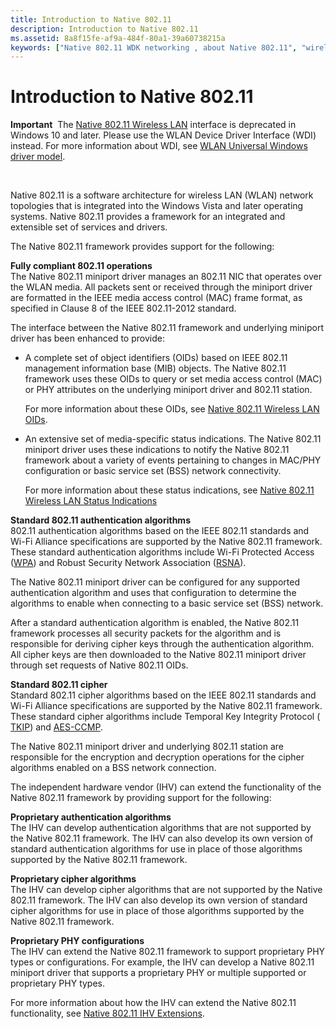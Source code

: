 ```yaml
---
title: Introduction to Native 802.11
description: Introduction to Native 802.11
ms.assetid: 8a8f15fe-af9a-484f-80a1-39a60738215a
keywords: ["Native 802.11 WDK networking , about Native 802.11", "wireless LAN networks WDK , Native 802.11 overview", "WLAN networks WDK , Native 802.11 overview"]
---
```


# Introduction to Native 802.11


**Important**  The [Native 802.11 Wireless LAN](native-802-11-wireless-lan4.md) interface is deprecated in Windows 10 and later. Please use the WLAN Device Driver Interface (WDI) instead. For more information about WDI, see [WLAN Universal Windows driver model](wifi-universal-driver-model.md).

 

Native 802.11 is a software architecture for wireless LAN (WLAN) network topologies that is integrated into the Windows Vista and later operating systems. Native 802.11 provides a framework for an integrated and extensible set of services and drivers.

The Native 802.11 framework provides support for the following:

<a href="" id="fully-compliant-802-11-operations"></a>**Fully compliant 802.11 operations**  
The Native 802.11 miniport driver manages an 802.11 NIC that operates over the WLAN media. All packets sent or received through the miniport driver are formatted in the IEEE media access control (MAC) frame format, as specified in Clause 8 of the IEEE 802.11-2012 standard.

The interface between the Native 802.11 framework and underlying miniport driver has been enhanced to provide:

-   A complete set of object identifiers (OIDs) based on IEEE 802.11 management information base (MIB) objects. The Native 802.11 framework uses these OIDs to query or set media access control (MAC) or PHY attributes on the underlying miniport driver and 802.11 station.

    For more information about these OIDs, see [Native 802.11 Wireless LAN OIDs](https://msdn.microsoft.com/library/windows/hardware/ff560691).

-   An extensive set of media-specific status indications. The Native 802.11 miniport driver uses these indications to notify the Native 802.11 framework about a variety of events pertaining to changes in MAC/PHY configuration or basic service set (BSS) network connectivity.

    For more information about these status indications, see [Native 802.11 Wireless LAN Status Indications](https://msdn.microsoft.com/library/windows/hardware/ff560692)

<a href="" id="standard-802-11-authentication-algorithms"></a>**Standard 802.11 authentication algorithms**  
802.11 authentication algorithms based on the IEEE 802.11 standards and Wi-Fi Alliance specifications are supported by the Native 802.11 framework. These standard authentication algorithms include Wi-Fi Protected Access ([WPA](wpa.md)) and Robust Security Network Association ([RSNA](rsna.md)).

The Native 802.11 miniport driver can be configured for any supported authentication algorithm and uses that configuration to determine the algorithms to enable when connecting to a basic service set (BSS) network.

After a standard authentication algorithm is enabled, the Native 802.11 framework processes all security packets for the algorithm and is responsible for deriving cipher keys through the authentication algorithm. All cipher keys are then downloaded to the Native 802.11 miniport driver through set requests of Native 802.11 OIDs.

<a href="" id="standard-802-11-cipher"></a>**Standard 802.11 cipher**  
Standard 802.11 cipher algorithms based on the IEEE 802.11 standards and Wi-Fi Alliance specifications are supported by the Native 802.11 framework. These standard cipher algorithms include Temporal Key Integrity Protocol ( [TKIP](tkip.md)) and [AES-CCMP](aes-ccmp.md).

The Native 802.11 miniport driver and underlying 802.11 station are responsible for the encryption and decryption operations for the cipher algorithms enabled on a BSS network connection.

The independent hardware vendor (IHV) can extend the functionality of the Native 802.11 framework by providing support for the following:

<a href="" id="proprietary-authentication-algorithms"></a>**Proprietary authentication algorithms**  
The IHV can develop authentication algorithms that are not supported by the Native 802.11 framework. The IHV can also develop its own version of standard authentication algorithms for use in place of those algorithms supported by the Native 802.11 framework.

<a href="" id="proprietary-cipher-algorithms"></a>**Proprietary cipher algorithms**  
The IHV can develop cipher algorithms that are not supported by the Native 802.11 framework. The IHV can also develop its own version of standard cipher algorithms for use in place of those algorithms supported by the Native 802.11 framework.

<a href="" id="proprietary-phy-configurations"></a>**Proprietary PHY configurations**  
The IHV can extend the Native 802.11 framework to support proprietary PHY types or configurations. For example, the IHV can develop a Native 802.11 miniport driver that supports a proprietary PHY or multiple supported or proprietary PHY types.

For more information about how the IHV can extend the Native 802.11 functionality, see [Native 802.11 IHV Extensions](native-802-11-ihv-extensions.md).

 

 





